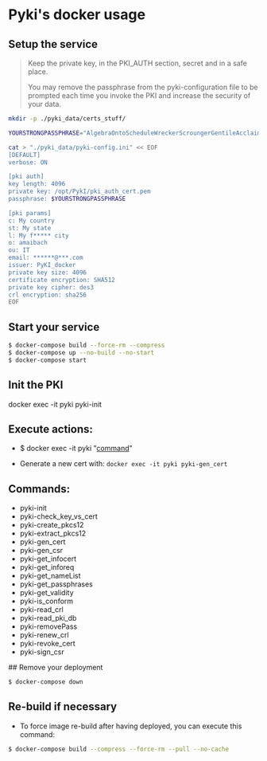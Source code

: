 Pyki's docker usage
===================

## Setup the service

> Keep the private key, in the PKI_AUTH section, secret and in a safe place.
>
> You may remove the passphrase from the pyki-configuration
> file to be prompted each time you invoke the PKI and
> increase the security of your data.

```bash
mkdir -p ./pyki_data/certs_stuff/

YOURSTRONGPASSPHRASE="AlgebraOntoScheduleWreckerScroungerGentileAcclaim"

cat > "./pyki_data/pyki-config.ini" << EOF
[DEFAULT]
verbose: ON

[pki auth]
key length: 4096
private key: /opt/PykI/pki_auth_cert.pem
passphrase: $YOURSTRONGPASSPHRASE

[pki params]
c: My country
st: My state
l: My f***** city
o: amaibach
ou: IT
email: ******@***.com
issuer: PyKI_docker
private key size: 4096
certificate encryption: SHA512
private key cipher: des3
crl encryption: sha256
EOF
```


## Start your service

```bash
$ docker-compose build --force-rm --compress
$ docker-compose up --no-build --no-start
$ docker-compose start
```


## Init the PKI

docker exec -it pyki pyki-init


## Execute actions:

- $ docker exec -it pyki "[command](##commands)"

 - Generate a new cert with: `docker exec -it pyki pyki-gen_cert`


## Commands:

- pyki-init
- pyki-check_key_vs_cert
- pyki-create_pkcs12
- pyki-extract_pkcs12
- pyki-gen_cert
- pyki-gen_csr
- pyki-get_infocert
- pyki-get_inforeq
- pyki-get_nameList
- pyki-get_passphrases
- pyki-get_validity
- pyki-is_conform
- pyki-read_crl
- pyki-read_pki_db
- pyki-removePass
- pyki-renew_crl
- pyki-revoke_cert
- pyki-sign_csr


## Remove your deployment

```bash
$ docker-compose down
```

## Re-build if necessary

- To force image re-build after having deployed, you can execute this command:

```bash
$ docker-compose build --compress --force-rm --pull --no-cache
```
